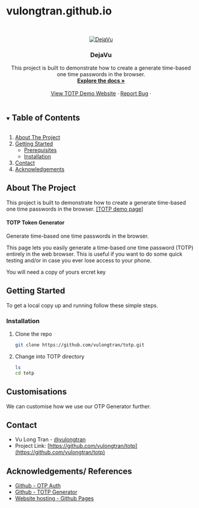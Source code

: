 # vulongtran.github.io
<!-- PROJECT LOGO -->
<br />
<p align="center">
  <a href="https://github.com/vulongtran/vulongtran.github.io">
    <img src="https://pages.vulongtran.com/images/dejavu-logo.png" alt="DejaVu">
  </a>

  <h3 align="center">DejaVu</h3>

  <p align="center">
This project is built to demonstrate how to create a generate time-based one time passwords in the browser.
    <br />
    <a href="https://github.com/vulongtran/totp"><strong>Explore the docs »</strong></a>
    <br />
    <br />
    <a href="https://pages.vulongtran.com/totp">View TOTP Demo Website</a>
    ·
    <a href="https://github.com/vulongtran/totp/issues">Report Bug</a>
    ·
  </p>
</p>



<!-- TABLE OF CONTENTS -->
<details open="open">
  <summary><h2 style="display: inline-block">Table of Contents</h2></summary>
  <ol>
    <li>
      <a href="#about-the-project">About The Project</a>
    </li>
    <li>
      <a href="#getting-started">Getting Started</a>
      <ul>
        <li><a href="#prerequisites">Prerequisites</a></li>
        <li><a href="#installation">Installation</a></li>
      </ul>
    </li>
    <li><a href="#contact">Contact</a></li>
    <li><a href="#acknowledgements">Acknowledgements</a></li>
  </ol>
</details>



<!-- ABOUT THE PROJECT -->
## About The Project
This project is built to demonstrate how to create a generate time-based one time passwords in the browser.
[[TOTP demo page]](https://pages.vulongtran.com/totp)

#### TOTP Token Generator
Generate time-based one time passwords in the browser.

This page lets you easily generate a time-based one time password (TOTP) entirely in the web browser. This is useful if you want to do some quick testing and/or in case you ever lose access to your phone.

You will need a copy of yours ercret key

<!-- GETTING STARTED -->
## Getting Started
To get a local copy up and running follow these simple steps.


### Installation

1. Clone the repo
   ```sh
   git clone https://github.com/vulongtran/totp.git
   ```
2. Change into TOTP directory
   ```sh
   ls
   cd totp
   ```
<!-- CUSTOMISATIONS -->
## Customisations
We can customise how we use our OTP Generator further. 






<!-- CONTACT -->
## Contact
* Vu Long Tran - [@vulongtran](https://twitter.com/vulongtran)
* Project Link: [https://github.com/vulongtran/totp](https://github.com/vulongtran/totp)

<!-- ACKNOWLEDGEMENTS -->
## Acknowledgements/ References
* [Github - OTP Auth](https://hectorm.github.io/otpauth)
* [Github - TOTP Generator](https://github.com/jaden/totp-generator)
* [Website hosting - Github Pages](https://pages.github.com/)

<!-- MARKDOWN LINKS & IMAGES -->
<!-- https://www.markdownguide.org/basic-syntax/#reference-style-links -->
[linkedin-url]: https://linkedin.com/in/vulongtran